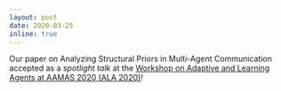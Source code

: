 ```yaml
---
layout: post
date: 2020-03-25
inline: true
---
```


Our paper on Analyzing Structural Priors in Multi-Agent Communication accepted as a *spotlight talk* at the [Workshop on Adaptive and Learning Agents at AAMAS 2020 (ALA 2020)](https://ala2020.vub.ac.be)!